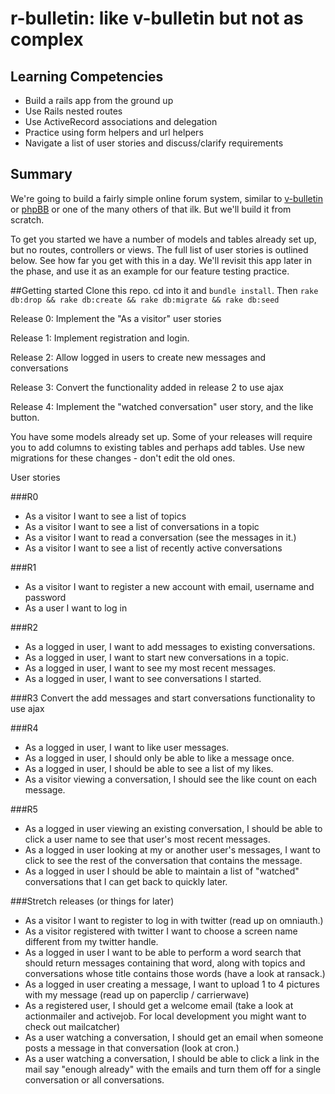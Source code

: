 # r-bulletin: like v-bulletin but not as complex

## Learning Competencies

* Build a rails app from the ground up
* Use Rails nested routes
* Use ActiveRecord associations and delegation
* Practice using form helpers and url helpers
* Navigate a list of user stories and discuss/clarify requirements

## Summary
We're going to build a fairly simple online forum system, similar to [v-bulletin](http://www.vbulletin.com/) or [phpBB](https://www.phpbb.com/) or one of the many others of that ilk. But we'll build it from scratch.

To get you started we have a number of models and tables already set up, but no routes, controllers or views. The full list of user stories is outlined below. See how far you get with this in a day. We'll revisit this app later in the phase, and use it as an example for our feature testing practice.

##Getting started
Clone this repo. cd into it and ```bundle install```. Then ```rake db:drop && rake db:create && rake db:migrate && rake db:seed```

Release 0: Implement the "As a visitor" user stories

Release 1: Implement registration and login.

Release 2: Allow logged in users to create new messages and conversations

Release 3: Convert the functionality added in release 2 to use ajax

Release 4: Implement the "watched conversation" user story, and the like button. 

You have some models already set up. Some of your releases will require you to add columns to existing tables and perhaps add tables. Use new migrations for these changes - don't edit the old ones.

User stories

###R0
* As a visitor I want to see a list of topics
* As a visitor I want to see a list of conversations in a topic
* As a visitor I want to read a conversation (see the messages in it.)
* As a visitor I want to see a list of recently active conversations

###R1
* As a visitor I want to register a new account with email, username and password
* As a user I want to log in

###R2
* As a logged in user, I want to add messages to existing conversations.
* As a logged in user, I want to start new conversations in a topic.
* As a logged in user, I want to see my most recent messages.
* As a logged in user, I want to see conversations I started.

###R3
Convert the add messages and start conversations functionality to use ajax

###R4
* As a logged in user, I want to like user messages.
* As a logged in user, I should only be able to like a message once.
* As a logged in user, I should be able to see a list of my likes.
* As a visitor viewing a conversation, I should see the like count on each message.

###R5
* As a logged in user viewing an existing conversation, I should be able to click a user name to see that user's most recent messages.
* As a logged in user looking at my or another user's messages, I want to click to see the rest of the conversation that contains the message.
* As a logged in user I should be able to maintain a list of "watched" conversations that I can get back to quickly later.

###Stretch releases (or things for later)
* As a visitor I want to register to log in with twitter (read up on omniauth.)
* As a visitor registered with twitter I want to choose a screen name different from my twitter handle.
* As a logged in user I want to be able to perform a word search that should return messages containing that word, along with topics and conversations whose title contains those words (have a look at ransack.)
* As a logged in user creating a message, I want to upload 1 to 4 pictures with my message (read up on paperclip / carrierwave)
* As a registered user, I should get a welcome email (take a look at actionmailer and activejob. For local development you might want to check out mailcatcher)
* As a user watching a conversation, I should get an email when someone posts a message in that conversation (look at cron.)
* As a user watching a conversation, I should be able to click a link in the mail say "enough already" with the emails and turn them off for a single conversation or all conversations.
